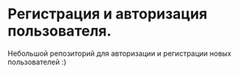 # Регистрация и авторизация пользователя.


Небольшой репозиторий для авторизации и регистрации новых пользователей :)
